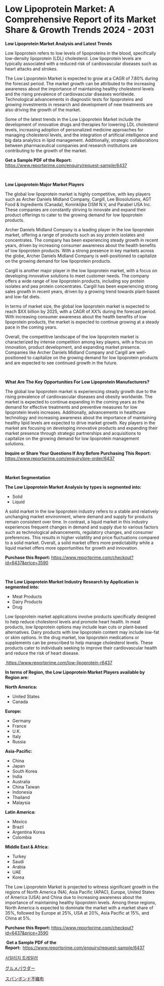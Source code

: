 <p><h1>Low Lipoprotein Market: A Comprehensive Report of its Market Share & Growth Trends 2024 - 2031</h1></p><p><strong>Low Lipoprotein Market Analysis and Latest Trends</strong></p>
<p><p>Low lipoprotein refers to low levels of lipoproteins in the blood, specifically low-density lipoprotein (LDL) cholesterol. Low lipoprotein levels are typically associated with a reduced risk of cardiovascular diseases such as heart attacks and strokes.</p><p>The Low Lipoprotein Market is expected to grow at a CAGR of 7.80% during the forecast period. The market growth can be attributed to the increasing awareness about the importance of maintaining healthy cholesterol levels and the rising prevalence of cardiovascular diseases worldwide. Technological advancements in diagnostic tests for lipoproteins and growing investments in research and development of new treatments are also driving the growth of the market.</p><p>Some of the latest trends in the Low Lipoprotein Market include the development of innovative drugs and therapies for lowering LDL cholesterol levels, increasing adoption of personalized medicine approaches for managing cholesterol levels, and the integration of artificial intelligence and big data analytics in lipid management. Additionally, strategic collaborations between pharmaceutical companies and research institutions are contributing to the growth of the market.</p></p>
<p><strong>Get a Sample PDF of the Report:&nbsp;</strong> <a href="https://www.reportprime.com/enquiry/request-sample/6437">https://www.reportprime.com/enquiry/request-sample/6437</a></p>
<p>&nbsp;</p>
<p><strong>Low Lipoprotein Major Market Players</strong></p>
<p><p>The global low lipoprotein market is highly competitive, with key players such as Archer Daniels Midland Company, Cargill, Lee Biosolutions, AGT Food & Ingredients (Canada), Koninklijke DSM N.V, and Parabel USA Inc. These companies are constantly striving to innovate and expand their product offerings to cater to the growing demand for low lipoprotein products.</p><p>Archer Daniels Midland Company is a leading player in the low lipoprotein market, offering a range of products such as soy protein isolates and concentrates. The company has been experiencing steady growth in recent years, driven by increasing consumer awareness about the health benefits of low lipoprotein products. With a strong presence in key markets across the globe, Archer Daniels Midland Company is well-positioned to capitalize on the growing demand for low lipoprotein products.</p><p>Cargill is another major player in the low lipoprotein market, with a focus on developing innovative solutions to meet customer needs. The company offers a wide range of low lipoprotein products, including soy protein isolates and pea protein concentrates. Cargill has been experiencing strong sales growth in recent years, driven by a growing trend towards plant-based and low-fat diets.</p><p>In terms of market size, the global low lipoprotein market is expected to reach $XX billion by 2025, with a CAGR of XX% during the forecast period. With increasing consumer awareness about the health benefits of low lipoprotein products, the market is expected to continue growing at a steady pace in the coming years.</p><p>Overall, the competitive landscape of the low lipoprotein market is characterized by intense competition among key players, with a focus on innovation, product development, and expanding market presence. Companies like Archer Daniels Midland Company and Cargill are well-positioned to capitalize on the growing demand for low lipoprotein products and are expected to see continued growth in the future.</p></p>
<p>&nbsp;</p>
<p><strong>What Are The Key Opportunities For Low Lipoprotein Manufacturers?</strong></p>
<p><p>The global low lipoprotein market is experiencing steady growth due to the rising prevalence of cardiovascular diseases and obesity worldwide. The market is expected to continue expanding in the coming years as the demand for effective treatments and preventive measures for low lipoprotein levels increases. Additionally, advancements in healthcare technology and increasing awareness about the importance of maintaining healthy lipid levels are expected to drive market growth. Key players in the market are focusing on developing innovative products and expanding their market presence through strategic partnerships and acquisitions to capitalize on the growing demand for low lipoprotein management solutions.</p></p>
<p><strong>Inquire or Share Your Questions If Any Before Purchasing This Report:</strong> <a href="https://www.reportprime.com/enquiry/pre-order/6437">https://www.reportprime.com/enquiry/pre-order/6437</a></p>
<p>&nbsp;</p>
<p><strong>Market Segmentation</strong></p>
<p><strong>The Low Lipoprotein Market Analysis by types is segmented into:</strong></p>
<p><ul><li>Solid</li><li>Liquid</li></ul></p>
<p><p>A solid market in the low lipoprotein industry refers to a stable and relatively unchanging market environment, where demand and supply for products remain consistent over time. In contrast, a liquid market in this industry experiences frequent changes in demand and supply due to various factors such as technological advancements, regulatory changes, and consumer preferences. This results in higher volatility and price fluctuations compared to a solid market. Overall, a solid market offers more predictability while a liquid market offers more opportunities for growth and innovation.</p></p>
<p><strong>Purchase this Report:&nbsp;</strong><a href="https://www.reportprime.com/checkout?id=6437&price=3590">https://www.reportprime.com/checkout?id=6437&price=3590</a></p>
<p>&nbsp;</p>
<p><strong>The Low Lipoprotein Market Industry Research by Application is segmented into:</strong></p>
<p><ul><li>Meat Products</li><li>Dairy Products</li><li>Drug</li></ul></p>
<p><p>Low lipoprotein market applications involve products specifically designed to help reduce cholesterol levels and promote heart health. In meat products, low lipoprotein options may include lean cuts or plant-based alternatives. Dairy products with low lipoprotein content may include low-fat or skim options. In the drug market, low lipoprotein medications or supplements can be prescribed to help manage cholesterol levels. These products cater to individuals seeking to improve their cardiovascular health and reduce the risk of heart disease.</p></p>
<p><a href="https://www.reportprime.com/low-lipoprotein-r6437">&nbsp;https://www.reportprime.com/low-lipoprotein-r6437</a></p>
<p><strong>In terms of Region, the Low Lipoprotein Market Players available by Region are:</strong></p>
<p>
    <p> <strong> North America: </strong>
        <ul>
            <li>United States</li>
            <li>Canada</li>
        </ul>
        </p> 
    <p> <strong> Europe: </strong>
        <ul>
            <li>Germany</li>
            <li>France</li>
            <li>U.K.</li>
            <li>Italy</li>
            <li>Russia</li>
        </ul>
        </p> 
    <p> <strong> Asia-Pacific: </strong>
        <ul>
            <li>China</li>
            <li>Japan</li>
            <li>South Korea</li>
            <li>India</li>
            <li>Australia</li>
            <li>China Taiwan</li>
            <li>Indonesia</li>
            <li>Thailand</li>
            <li>Malaysia</li>
        </ul>
        </p> 
    <p> <strong> Latin America: </strong>
        <ul>
            <li>Mexico</li>
            <li>Brazil</li>
            <li>Argentina Korea</li>
            <li>Colombia</li>
        </ul>
        </p> 
    <p> <strong> Middle East & Africa: </strong>
        <ul>
            <li>Turkey</li>
            <li>Saudi</li>
            <li>Arabia</li>
            <li>UAE</li>
            <li>Korea</li>
        </ul>
    </p>
    </p>
<p><p>The Low Lipoprotein Market is projected to witness significant growth in the regions of North America (NA), Asia Pacific (APAC), Europe, United States of America (USA) and China due to increasing awareness about the importance of maintaining healthy lipoprotein levels. Among these regions, North America is expected to dominate the market with a market share of 35%, followed by Europe at 25%, USA at 20%, Asia Pacific at 15%, and China at 5%.</p></p>
<p><strong>Purchase this Report: </strong><a href="https://www.reportprime.com/checkout?id=6437&price=3590">https://www.reportprime.com/checkout?id=6437&price=3590</a></p>
<p>&nbsp;<strong>Get a Sample PDF of the Report:&nbsp;&nbsp;</strong><a href="https://www.reportprime.com/enquiry/request-sample/6437">https://www.reportprime.com/enquiry/request-sample/6437</a></p>
<p><strong></strong></p>
<p><p><a href="https://github.com/RichardLueilwitz787/Market-Research-Report-List-1/blob/main/727609117715.md">사일리지 트레일러</a></p><p><a href="https://github.com/Calvi3ynJerde867/Market-Research-Report-List-1/blob/main/629899418948.md">グルメパウダー</a></p><p><a href="https://github.com/JacksonWiza1924/Market-Research-Report-List-1/blob/main/773072718949.md">スパンボンド不織布</a></p></p>